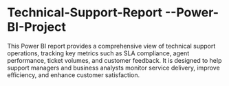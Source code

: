 # Technical-Support-Report --Power-BI-Project
This Power BI report provides a comprehensive view of technical support operations, tracking key metrics such as SLA compliance, agent performance, ticket volumes, and customer feedback. It is designed to help support managers and business analysts monitor service delivery, improve efficiency, and enhance customer satisfaction.
